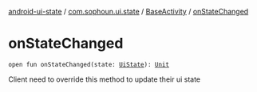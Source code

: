 [android-ui-state](../../index.md) / [com.sophoun.ui.state](../index.md) / [BaseActivity](index.md) / [onStateChanged](./on-state-changed.md)

# onStateChanged

`open fun onStateChanged(state: `[`UiState`](../../com.sophoun.ui.state.state/-ui-state/index.md)`): `[`Unit`](https://kotlinlang.org/api/latest/jvm/stdlib/kotlin/-unit/index.html)

Client need to override this method to
update their ui state

